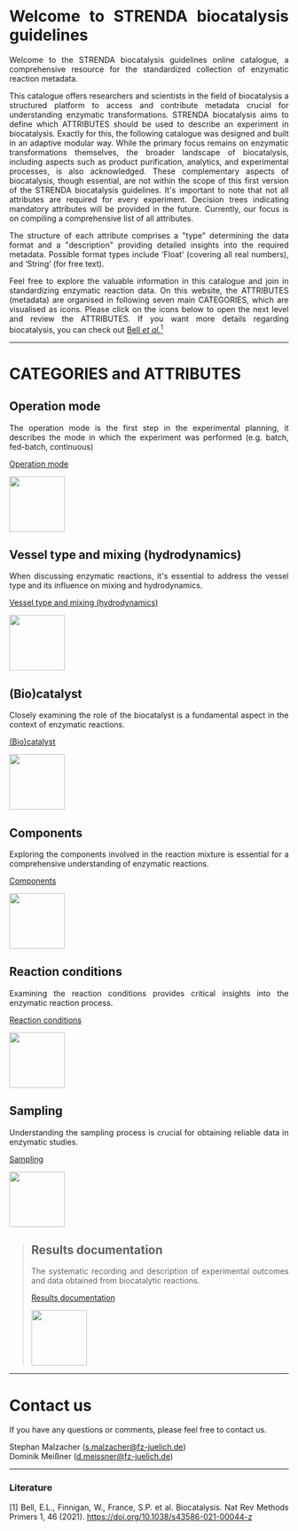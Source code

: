 <div align="justify">

# Welcome to STRENDA biocatalysis guidelines

Welcome to the STRENDA biocatalysis guidelines online catalogue, a comprehensive resource for the standardized collection of enzymatic reaction metadata.

This catalogue offers researchers and scientists in the field of biocatalysis a structured platform to access and contribute metadata crucial for understanding enzymatic transformations. STRENDA biocatalysis aims to define which ATTRIBUTES should be used to describe an experiment in biocatalysis. Exactly for this, the following catalogue was designed and built in an adaptive modular way. While the primary focus remains on enzymatic transformations themselves, the broader landscape of biocatalysis, including aspects such as product purification, analytics, and experimental processes, is also acknowledged. These complementary aspects of biocatalysis, though essential, are not within the scope of this first version of the STRENDA biocatalysis guidelines. It's important to note that not all attributes are required for every experiment. Decision trees indicating mandatory attributes will be provided in the future. Currently, our focus is on compiling a comprehensive list of all attributes.

The structure of each attribute comprises a "type" determining the data format and a "description" providing detailed insights into the required metadata. Possible format types include ‘Float’ (covering all real numbers), and ‘String’ (for free text).

Feel free to explore the valuable information in this catalogue and join in standardizing enzymatic reaction data. On this website, the ATTRIBUTES (metadata) are organised in following seven main CATEGORIES, which are visualised as icons. Please click on the icons below to open the next level and review the ATTRIBUTES. If you want more details regarding biocatalysis, you can check out [Bell _et_ _al._<sup>1</sup>](https://doi.org/10.1038/s43586-021-00044-z)

<hr>

# CATEGORIES and ATTRIBUTES

## Operation mode

The operation mode is the first step in the experimental planning, it describes the mode in which the experiment was performed (e.g. batch, fed-batch, continuous)

[Operation mode](specifications/operation_mode.md)

[<img src="assets\Hexagons-operation-mode.png" width=100>](specifications/operation_mode.md)


## Vessel type and mixing (hydrodynamics)

When discussing enzymatic reactions, it's essential to address the vessel type and its influence on mixing and hydrodynamics.

[Vessel type and mixing (hydrodynamics)](specifications/vessels_and_mixing.md)

[<img src="assets\Hexagons-vessel.png" width=100>](specifications/vessels_and_mixing.md)


## (Bio)catalyst

Closely examining the role of the biocatalyst is a fundamental aspect in the context of enzymatic reactions.

[(Bio)catalyst](specifications/biocatalyst.md)

[<img src="assets\Hexagon-enzyme.png" width=100>](specifications/biocatalyst.md)

  
## Components

Exploring the components involved in the reaction mixture is essential for a comprehensive understanding of enzymatic reactions.

[Components](specifications/components.md)

[<img src="assets\Hexagons-reactants.png" width=100>](specifications/components.md)


## Reaction conditions

Examining the reaction conditions provides critical insights into the enzymatic reaction process.

[Reaction conditions](specifications/reaction_conditions.md)

[<img src="assets\Hexagons-conditions.png" width=100>](specifications/reaction_conditions.md)


## Sampling

Understanding the sampling process is crucial for obtaining reliable data in enzymatic studies.

[Sampling](specifications/sampling.md)

[<img src="assets\Hexagons-sampling.png" width=100>](specifications/sampling.md)



<blockquote>

## Results documentation

The systematic recording and description of experimental outcomes and data obtained from biocatalytic reactions.

[Results documentation](specifications/results.md)

[<img src="https://github.com/DomMSNR/Strenda-biocatalysis/assets/106530250/c5049a15-ecae-4273-ac2d-b7f1c94c6239" width=100>](specifications/results.md)


</blockquote>




<hr>

# Contact us

If you have any questions or comments, please feel free to contact us.

Stephan Malzacher (s.malzacher@fz-juelich.de)
<br>
Dominik Meißner (d.meissner@fz-juelich.de)

<hr>

### Literature

[1] Bell, E.L., Finnigan, W., France, S.P. et al. Biocatalysis. Nat Rev Methods Primers 1, 46 (2021). https://doi.org/10.1038/s43586-021-00044-z

</div>
